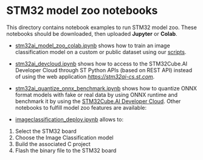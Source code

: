 # STM32 model zoo notebooks

This directory contains notebook examples to run STM32 model zoo. These notebooks should be downloaded, then uploaded **Jupyter** or **Colab**.

* [stm32ai_model_zoo_colab.ipynb](./stm32ai_model_zoo_colab.ipynb) shows how to train an image classification model on a custom or public dataset using our [scripts](../../image_classification/src/training/README.md).
* [stm32ai_devcloud.ipynb](./stm32ai_devcloud.ipynb) shows how to access to the STM32Cube.AI Developer Cloud through ST Python APIs (based on REST API) instead of using the web application *https://stm32ai-cs.st.com*.

* [stm32ai_quantize_onnx_benchmark.ipynb](./stm32ai_quantize_onnx_benchmark.ipynb) shows how to quantize ONNX format models with fake or real data by using ONNX runtime and benchmark it by using the [STM32Cube.AI Developer Cloud](https://stm32ai-cs.st.com).
Other notebooks to fulfill model zoo features are available:

* [imageclassification_deploy.ipynb](../../image_classification/deployment/imageclassification_deploy.ipynb) allows to:

1. Select the STM32 board
2. Choose the Image Classification model
3. Build the associated C project
4. Flash the binary file to the STM32 board

